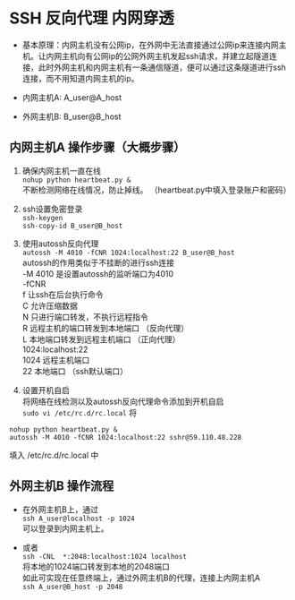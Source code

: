 # SSH 反向代理 内网穿透 

- 基本原理：内网主机没有公网ip，在外网中无法直接通过公网ip来连接内网主机。让内网主机向有公网ip的公网外网主机发起ssh请求，并建立起隧道连接，此时外网主机和内网主机有一条通信隧道，便可以通过这条隧道进行ssh连接，而不用知道内网主机的ip。  

- 内网主机A: A_user@A_host  
- 外网主机B: B_user@B_host


## 内网主机A 操作步骤（大概步骤）

1. 确保内网主机一直在线  
  `nohup python heartbeat.py &`  
  不断检测网络在线情况，防止掉线。 （heartbeat.py中填入登录账户和密码）

2. ssh设置免密登录   
  `ssh-keygen`  
  `ssh-copy-id B_user@B_host`  

3. 使用autossh反向代理   
  `autossh -M 4010 -fCNR 1024:localhost:22 B_user@B_host`  
  autossh的作用类似于不挂断的进行ssh连接   
  -M 4010 是设置autossh的监听端口为4010  
  -fCNR  
    f 让ssh在后台执行命令  
    C 允许压缩数据  
    N 只进行端口转发，不执行远程指令  
    R 远程主机的端口转发到本地端口 （反向代理）  
    L 本地端口转发到远程主机端口 （正向代理）  
  1024:localhost:22  
    1024 远程主机端口  
    22 本地端口 （ssh默认端口） 


4. 设置开机自启  
  将网络在线检测以及autossh反向代理命令添加到开机自启   
  `sudo vi /etc/rc.d/rc.local`
  将   
  ```
  nohup python heartbeat.py &
  autossh -M 4010 -fCNR 1024:localhost:22 sshr@59.110.48.228
  ```   
  填入 /etc/rc.d/rc.local 中  

## 外网主机B 操作流程 

- 在外网主机B上，通过  
  `ssh A_user@localhost -p 1024`  
  可以登录到内网主机上。  

-  或者  
  `ssh -CNL  *:2048:localhost:1024 localhost`  
  将本地的1024端口转发到本地的2048端口  
  如此可实现在任意终端上，通过外网主机B的代理，连接上内网主机A  
  `ssh A_user@B_host -p 2048`  
